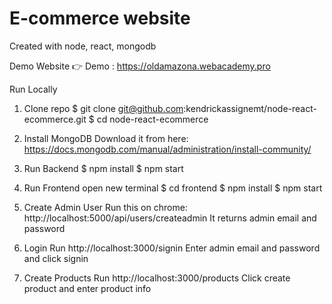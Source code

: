 # E-commerce website
Created with node, react, mongodb

Demo Website
👉 Demo : https://oldamazona.webacademy.pro

Run Locally
1. Clone repo
$ git clone git@github.com:kendrickassignemt/node-react-ecommerce.git
$ cd node-react-ecommerce

2. Install MongoDB
Download it from here: https://docs.mongodb.com/manual/administration/install-community/

3. Run Backend
$ npm install
$ npm start

4. Run Frontend
open new terminal
$ cd frontend
$ npm install
$ npm start

5. Create Admin User
Run this on chrome: http://localhost:5000/api/users/createadmin
It returns admin email and password

6. Login
Run http://localhost:3000/signin
Enter admin email and password and click signin

7. Create Products
Run http://localhost:3000/products
Click create product and enter product info
